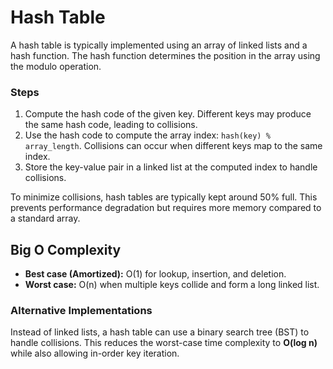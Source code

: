 # Hash Table

A hash table is typically implemented using an array of linked lists and a hash function. The hash function determines the position in the array using the modulo operation.

### Steps

1. Compute the hash code of the given key. Different keys may produce the same hash code, leading to collisions.
2. Use the hash code to compute the array index: `hash(key) % array_length`. Collisions can occur when different keys map to the same index.
3. Store the key-value pair in a linked list at the computed index to handle collisions.

To minimize collisions, hash tables are typically kept around 50% full. This prevents performance degradation but requires more memory compared to a standard array.

## Big O Complexity

-   **Best case (Amortized):** O(1) for lookup, insertion, and deletion.
-   **Worst case:** O(n) when multiple keys collide and form a long linked list.

### Alternative Implementations

Instead of linked lists, a hash table can use a binary search tree (BST) to handle collisions. This reduces the worst-case time complexity to **O(log n)** while also allowing in-order key iteration.
